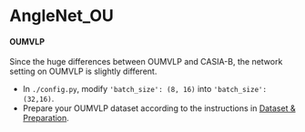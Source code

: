 # AngleNet_OU

#### OUMVLP
Since the huge differences between OUMVLP and CASIA-B, the network setting on OUMVLP is slightly different.
- In `./config.py`, modify `'batch_size': (8, 16)` into `'batch_size': (32,16)`.
- Prepare your OUMVLP dataset according to the instructions in [Dataset & Preparation](#dataset--preparation).
